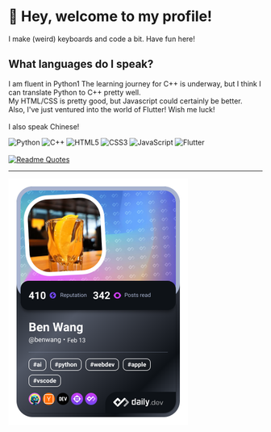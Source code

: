 # 👋 Hey, welcome to my profile!

I make (weird) keyboards and code a bit.
Have fun here!

## What languages do I speak?
I am fluent in Python1 The learning journey for C++ is underway, but I think I can translate Python to C++ pretty well.<br>
My HTML/CSS is pretty good, but Javascript could certainly be better.<br>
Also, I've just ventured into the world of Flutter! Wish me luck!<br><br>
I also speak Chinese!

![Python](https://img.shields.io/badge/python-3670A0?style=for-the-badge&logo=python&logoColor=ffdd54)
![C++](https://img.shields.io/badge/c++-%2300599C.svg?style=for-the-badge&logo=c%2B%2B&logoColor=white)
![HTML5](https://img.shields.io/badge/html5-%23E34F26.svg?style=for-the-badge&logo=html5&logoColor=white)
![CSS3](https://img.shields.io/badge/css3-%231572B6.svg?style=for-the-badge&logo=css3&logoColor=white)
![JavaScript](https://img.shields.io/badge/javascript-%23323330.svg?style=for-the-badge&logo=javascript&logoColor=%23F7DF1E)
![Flutter](https://img.shields.io/badge/Flutter-%2302569B.svg?style=for-the-badge&logo=Flutter&logoColor=white)
<br><br>
[![Readme Quotes](https://quotes-github-readme.vercel.app/api?type=horizontal&theme=dark)](https://github.com/piyushsuthar/github-readme-quotes)

---
<a href="https://app.daily.dev/benwang"><img src="./devcard.png" width="356" alt="Ben Wang's Dev Card"/></a>

